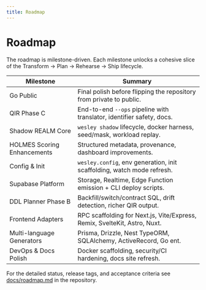 ```yaml
---
title: Roadmap
---
```


# Roadmap

The roadmap is milestone-driven. Each milestone unlocks a cohesive slice of the
Transform → Plan → Rehearse → Ship lifecycle.

| Milestone | Summary |
| --------- | ------- |
| Go Public | Final polish before flipping the repository from private to public.
| QIR Phase C | End-to-end `--ops` pipeline with translator, identifier safety, docs.
| Shadow REALM Core | `wesley shadow` lifecycle, docker harness, seed/mask, workload replay.
| HOLMES Scoring Enhancements | Structured metadata, provenance, dashboard improvements.
| Config & Init | `wesley.config`, env generation, init scaffolding, watch mode refresh.
| Supabase Platform | Storage, Realtime, Edge Function emission + CLI deploy scripts.
| DDL Planner Phase B | Backfill/switch/contract SQL, drift detection, richer QIR output.
| Frontend Adapters | RPC scaffolding for Next.js, Vite/Express, Remix, SvelteKit, Astro, Nuxt.
| Multi-language Generators | Prisma, Drizzle, Nest TypeORM, SQLAlchemy, ActiveRecord, Go ent.
| DevOps & Docs Polish | Docker scaffolding, security/CI hardening, docs site refresh.

For the detailed status, release tags, and acceptance criteria see
[docs/roadmap.md](https://github.com/flyingrobots/wesley/blob/main/docs/roadmap.md)
in the repository.
